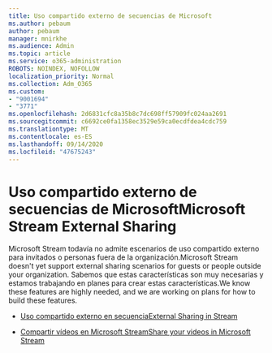 ```yaml
---
title: Uso compartido externo de secuencias de Microsoft
ms.author: pebaum
author: pebaum
manager: mnirkhe
ms.audience: Admin
ms.topic: article
ms.service: o365-administration
ROBOTS: NOINDEX, NOFOLLOW
localization_priority: Normal
ms.collection: Adm_O365
ms.custom:
- "9001694"
- "3771"
ms.openlocfilehash: 2d6831cfc8a35b8c7dc698ff57909fc024aa2691
ms.sourcegitcommit: c6692ce0fa1358ec3529e59ca0ecdfdea4cdc759
ms.translationtype: MT
ms.contentlocale: es-ES
ms.lasthandoff: 09/14/2020
ms.locfileid: "47675243"
---
```

# <a name="microsoft-stream-external-sharing"></a><span data-ttu-id="5b44a-102">Uso compartido externo de secuencias de Microsoft</span><span class="sxs-lookup"><span data-stu-id="5b44a-102">Microsoft Stream External Sharing</span></span>

<span data-ttu-id="5b44a-103">Microsoft Stream todavía no admite escenarios de uso compartido externo para invitados o personas fuera de la organización.</span><span class="sxs-lookup"><span data-stu-id="5b44a-103">Microsoft Stream doesn't yet support external sharing scenarios for guests or people outside your organization.</span></span> <span data-ttu-id="5b44a-104">Sabemos que estas características son muy necesarias y estamos trabajando en planes para crear estas características.</span><span class="sxs-lookup"><span data-stu-id="5b44a-104">We know these features are highly needed, and we are working on plans for how to build these features.</span></span>

- [<span data-ttu-id="5b44a-105">Uso compartido externo en secuencia</span><span class="sxs-lookup"><span data-stu-id="5b44a-105">External Sharing in Stream</span></span>](https://docs.microsoft.com/stream/portal-share-video#external-sharing)

- [<span data-ttu-id="5b44a-106">Compartir vídeos en Microsoft Stream</span><span class="sxs-lookup"><span data-stu-id="5b44a-106">Share your videos in Microsoft Stream</span></span>](https://docs.microsoft.com/stream/portal-share-video)
